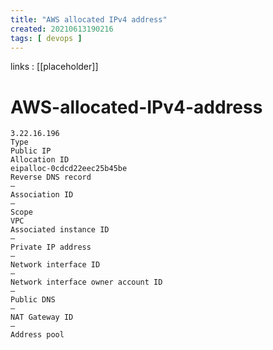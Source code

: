 ```yaml
---
title: "AWS allocated IPv4 address"
created: 20210613190216
tags: [ devops ]
---
```

links
: [[placeholder]]

# AWS-allocated-IPv4-address

```text
3.22.16.196
Type
Public IP
Allocation ID
eipalloc-0cdcd22eec25b45be
Reverse DNS record
–
Association ID
–
Scope
VPC
Associated instance ID
–
Private IP address
–
Network interface ID
–
Network interface owner account ID
–
Public DNS
–
NAT Gateway ID
–
Address pool
```
